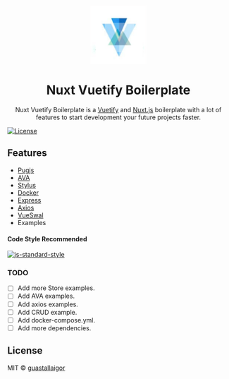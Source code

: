<div align="center">
  <img src="/static/nuxt-vuetify.png" width="128px">
  <h1>Nuxt Vuetify Boilerplate</h1>
</div>

<p align="center">
  Nuxt Vuetify Boilerplate is a <a href="https://vuetifyjs.com/">Vuetify</a> and <a href="https://github.com/nuxt/nuxt.js">Nuxt.js</a> boilerplate with a lot of features to start development your future projects faster.
</p>

[![License](https://img.shields.io/badge/license-MIT-blue.svg)](https://raw.githubusercontent.com/guastallaigor/hare/master/LICENSE)

## Features

* [Pugjs](https://pugjs.org/api/getting-started.html)
* [AVA](https://github.com/avajs/ava)
* [Stylus](http://stylus-lang.com/)
* [Docker](https://github.com/docker)
* [Express](https://github.com/expressjs/express)
* [Axios](https://github.com/nuxt-community/axios-module)
* [VueSwal](https://github.com/anteriovieira/vue-swal)
* Examples

#### Code Style Recommended

[![js-standard-style](https://cdn.rawgit.com/feross/standard/master/badge.svg)](https://github.com/feross/standard)

### TODO

* [ ] Add more Store examples.
* [ ] Add AVA examples.
* [ ] Add axios examples.
* [ ] Add CRUD example.
* [ ] Add docker-compose.yml.
* [ ] Add more dependencies.

## License

MIT © [guastallaigor](https://github.com/guastallaigor/nuxt-boilerplate)
